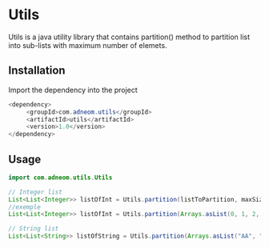 # Utils

Utils is a java utility library that contains partition() method to partition list into sub-lists with maximum number of elemets.

## Installation

Import the dependency into the project 

```java
<dependency>
     <groupId>com.adneom.utils</groupId>
     <artifactId>utils</artifactId>
     <version>1.0</version>
</dependency>
```


## Usage


```java
import com.adneom.utils.Utils

// Integer list
List<List<Integer>> listOfInt = Utils.partition(listToPartition, maxSize);
//exemple
List<List<Integer>> listOfInt = Utils.partition(Arrays.asList(0, 1, 2, 3, 4, 5, 6, 7), 4);

// String list
List<List<String>> listOfString = Utils.partition(Arrays.asList("AA", "BB", "CC"), 2);
```
